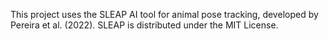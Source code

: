 This project uses the SLEAP AI tool for animal pose tracking, developed by Pereira et al. (2022). SLEAP is distributed under the MIT License.
